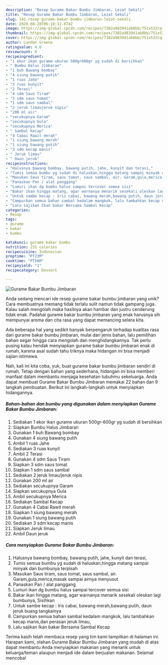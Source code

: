 ```yaml
---
description: "Resep Gurame Bakar Bumbu Jimbaran, Lezat Sekali"
title: "Resep Gurame Bakar Bumbu Jimbaran, Lezat Sekali"
slug: 141-resep-gurame-bakar-bumbu-jimbaran-lezat-sekali
date: 2020-08-28T06:10:11.874Z
image: https://img-global.cpcdn.com/recipes/7302a983941ab8bb/751x532cq70/gurame-bakar-bumbu-jimbaran-foto-resep-utama.jpg
thumbnail: https://img-global.cpcdn.com/recipes/7302a983941ab8bb/751x532cq70/gurame-bakar-bumbu-jimbaran-foto-resep-utama.jpg
cover: https://img-global.cpcdn.com/recipes/7302a983941ab8bb/751x532cq70/gurame-bakar-bumbu-jimbaran-foto-resep-utama.jpg
author: Landon Greene
ratingvalue: 4.6
reviewcount: 8
recipeingredient:
- "1 ekor ikan gurame ukuran 500gr600gr yg sudah di bersihkan"
- " Bumbu Halus Jimbaran"
- "1 buh Bawang bombay"
- "4 siung bawang putih"
- "1 ruas Jahe"
- "3 ruas kunyit"
- "2 Terasi"
- "4 sdm Saus Tiram"
- "3 sdm saus tomat"
- "1 sdm saus sambal"
- "2 jeruk limaujeruk nipis"
- "200 ml air"
- "secukupnya Garam"
- "secukupnya Gula"
- "secukupnya Merica"
- " Sambal Kecap"
- "4 Cabai Rawit merah"
- "1 siung bawang merah"
- "1 siung bawang putih"
- "3 sdm kecap manis"
- " Jeruk limau"
- " Daun jeruk"
recipeinstructions:
- "Halusnya bawang bombay, bawang putih, jahe, kunyit dan terasi,"
- "Tumis semua bumbu yg sudah di haluskan,hingga matang sampai minyak dan bumbunya terpisah"
- "Masukan Saus tiram, saus tomat, saus sambal, air. Garam,gula,merica,masak sampai airnya menyusut"
- "Panaskan Pan / alat panggang"
- "Lumuri ikan dg bumbu halus sampai tercover semua sisi"
- "Bakar ikan hingga matang, agar warnanya menarik sesekali oleskan lagi bumbunya, Sisihkan"
- "Untuk sambe kecap : Iris cabai, bawang merah,bawang putih, daun jeruk buang tangkainya"
- "Campurkan semua bahan sambal kedalam mangkok, lalu tambahkan kecap manis,dan perasan jeruk limau,"
- "Lalu sajikan Ikan bakar Bersama Sambal Kecap"
categories:
- Resep
tags:
- gurame
- bakar
- bumbu

katakunci: gurame bakar bumbu 
nutrition: 251 calories
recipecuisine: Indonesian
preptime: "PT23M"
cooktime: "PT56M"
recipeyield: "1"
recipecategory: Dessert

---
```



![Gurame Bakar Bumbu Jimbaran](https://img-global.cpcdn.com/recipes/7302a983941ab8bb/751x532cq70/gurame-bakar-bumbu-jimbaran-foto-resep-utama.jpg)

Anda sedang mencari ide resep gurame bakar bumbu jimbaran yang unik? Cara membuatnya memang tidak terlalu sulit namun tidak gampang juga. Kalau salah mengolah maka hasilnya akan hambar dan justru cenderung tidak enak. Padahal gurame bakar bumbu jimbaran yang enak harusnya sih mempunyai aroma dan cita rasa yang dapat memancing selera kita.



Ada beberapa hal yang sedikit banyak berpengaruh terhadap kualitas rasa dari gurame bakar bumbu jimbaran, mulai dari jenis bahan, lalu pemilihan bahan segar hingga cara mengolah dan menghidangkannya. Tak perlu pusing kalau hendak menyiapkan gurame bakar bumbu jimbaran enak di rumah, karena asal sudah tahu triknya maka hidangan ini bisa menjadi sajian istimewa.


Nah, kali ini kita coba, yuk, buat gurame bakar bumbu jimbaran sendiri di rumah. Tetap dengan bahan yang sederhana, hidangan ini bisa memberi manfaat dalam membantu menjaga kesehatan tubuhmu sekeluarga. Anda dapat membuat Gurame Bakar Bumbu Jimbaran memakai 22 bahan dan 9 langkah pembuatan. Berikut ini langkah-langkah untuk menyiapkan hidangannya.

<!--inarticleads1-->

##### Bahan-bahan dan bumbu yang digunakan dalam menyiapkan Gurame Bakar Bumbu Jimbaran:

1. Sediakan 1 ekor ikan gurame ukuran 500gr-600gr yg sudah di bersihkan
1. Siapkan  Bumbu Halus Jimbaran
1. Gunakan 1 buh Bawang bombay
1. Gunakan 4 siung bawang putih
1. Ambil 1 ruas Jahe
1. Sediakan 3 ruas kunyit
1. Ambil 2 Terasi
1. Gunakan 4 sdm Saus Tiram
1. Siapkan 3 sdm saus tomat
1. Siapkan 1 sdm saus sambal
1. Sediakan 2 jeruk limau/jeruk nipis
1. Gunakan 200 ml air
1. Sediakan secukupnya Garam
1. Siapkan secukupnya Gula
1. Ambil secukupnya Merica
1. Sediakan  Sambal Kecap
1. Gunakan 4 Cabai Rawit merah
1. Siapkan 1 siung bawang merah
1. Gunakan 1 siung bawang putih
1. Sediakan 3 sdm kecap manis
1. Siapkan  Jeruk limau
1. Ambil  Daun jeruk




<!--inarticleads2-->

##### Cara menyiapkan Gurame Bakar Bumbu Jimbaran:

1. Halusnya bawang bombay, bawang putih, jahe, kunyit dan terasi,
1. Tumis semua bumbu yg sudah di haluskan,hingga matang sampai minyak dan bumbunya terpisah
1. Masukan Saus tiram, saus tomat, saus sambal, air. Garam,gula,merica,masak sampai airnya menyusut
1. Panaskan Pan / alat panggang
1. Lumuri ikan dg bumbu halus sampai tercover semua sisi
1. Bakar ikan hingga matang, agar warnanya menarik sesekali oleskan lagi bumbunya, Sisihkan
1. Untuk sambe kecap : Iris cabai, bawang merah,bawang putih, daun jeruk buang tangkainya
1. Campurkan semua bahan sambal kedalam mangkok, lalu tambahkan kecap manis,dan perasan jeruk limau,
1. Lalu sajikan Ikan bakar Bersama Sambal Kecap




Terima kasih telah membaca resep yang tim kami tampilkan di halaman ini. Harapan kami, olahan Gurame Bakar Bumbu Jimbaran yang mudah di atas dapat membantu Anda menyiapkan makanan yang menarik untuk keluarga/teman ataupun menjadi ide dalam berjualan makanan. Selamat mencoba!
